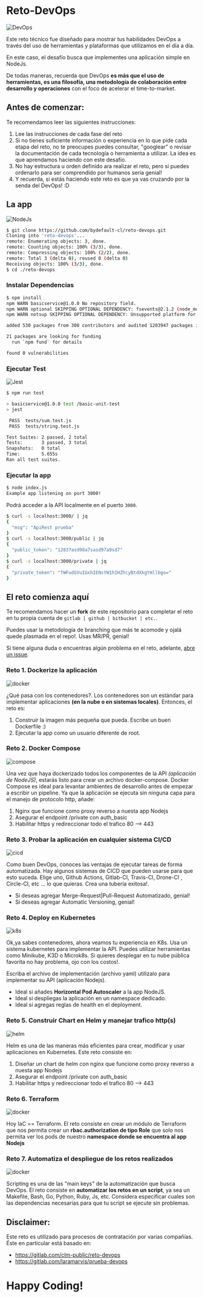 # Reto-DevOps

![DevOps](./img/devops.png)

Este reto técnico fue diseñado para mostrar tus habilidades DevOps a través del uso de herramientas y plataformas que utilizamos en el día a día.

En este caso, el desafío busca que implementes una aplicación simple en NodeJs.

De todas maneras, recuerda que DevOps **es más que el uso de herramientas, es una filosofía, una metodología de colaboración entre desarrollo y operaciones** con el foco de acelerar el time-to-market.

## Antes de comenzar:

Te recomendamos leer las siguientes instrucciones:

1. Lee las instrucciones de cada fase del reto
2. Si no tienes suficiente información o experiencia en lo que pide cada etapa del reto, no te preocupes puedes consultar, "googlear" o revisar la documentación de cada tecnología o herramienta a utilizar. La idea es que aprendamos haciendo con este desafío.
3. No hay estructura u orden definido ara realizar el reto, pero si puedes ordenarlo para ser comprendido por humanos sería genial!
4. Y recuerda, si estás haciendo este reto es que ya vas cruzando por la senda del DevOps! :D

## La app

![NodeJs](./img/nodejs.png)

```bash
$ git clone https://github.com/bydefault-cl/reto-devops.git
Cloning into 'reto-devops'...
remote: Enumerating objects: 3, done.
remote: Counting objects: 100% (3/3), done.
remote: Compressing objects: 100% (2/2), done.
remote: Total 3 (delta 0), reused 0 (delta 0)
Receiving objects: 100% (3/3), done.
$ cd ./reto-devops

```

### Instalar Dependencias

```bash
$ npm install
npm WARN basicservice@1.0.0 No repository field.
npm WARN optional SKIPPING OPTIONAL DEPENDENCY: fsevents@2.1.2 (node_modules/fsevents):
npm WARN notsup SKIPPING OPTIONAL DEPENDENCY: Unsupported platform for fsevents@2.1.2: wanted {"os":"darwin","arch":"any"} (current: {"os":"linux","arch":"x64"})

added 530 packages from 308 contributors and audited 1203947 packages in 34.589s

21 packages are looking for funding
  run `npm fund` for details

found 0 vulnerabilities
```

### Ejecutar Test

![Jest](./img/jest.jpg)

```bash
$ npm run test

> basicservice@1.0.0 test /basic-unit-test
> jest

 PASS  tests/sum.test.js
 PASS  tests/string.test.js

Test Suites: 2 passed, 2 total
Tests:       3 passed, 3 total
Snapshots:   0 total
Time:        5.655s
Ran all test suites.
```

### Ejecutar la app

```bash
$ node index.js
Example app listening on port 3000!
```

Podrá acceder a la API localmente en el puerto `3000`.

```bash
$ curl -s localhost:3000/ | jq
{
  "msg": "ApiRest prueba"
}
$ curl -s localhost:3000/public | jq
{
  "public_token": "12837asd98a7sasd97a9sd7"
}
$ curl -s localhost:3000/private | jq
{
  "private_token": "TWFudGVuIGxhIENsYW1hIHZhcyBtdXkgYmllbgo="
}
```

## El reto comienza aquí

Te recomendamos hacer un **fork** de este repositorio para completar el reto en tu propia cuenta de `gitlab | github | bitbucket | etc.`.

Puedes usar la metodología de branching que más te acomode y ojalá quede plasmada en el repo!. Usas MR/PR, genial!

Si tiene alguna duda o encuentras algún problema en el reto, adelante, [abre un issue](https://github.com/bydefault-cl/reto-devops/issues).

### Reto 1. Dockerize la aplicación

![docker](./img/nodedocker.jpg)

¿Qué pasa con los contenedores?. Los contenedores son un estándar para implementar aplicaciones **(en la nube o en sistemas locales)**. Entonces, el reto es:

1. Construir la imagen más pequeña que pueda. Escribe un buen Dockerfile :)
2. Ejecutar la app como un usuario diferente de root.

### Reto 2. Docker Compose

![compose](./img/docker-compose.png)

Una vez que haya dockerizado todos los componentes de la API _(aplicación de NodeJS)_, estarás listo para crear un archivo docker-compose. Docker Compose es ideal para levantar ambientes de desarrollo antes de empezar a escribir un pipeline. Ya que la aplicación se ejecuta sin ninguna capa para el manejo de protocolo http, añade:

1. Nginx que funcione como proxy reverso a nuesta app Nodejs
2. Asegurar el endpoint /private con auth_basic
3. Habilitar https y redireccionar todo el trafico 80 --> 443

### Reto 3. Probar la aplicación en cualquier sistema CI/CD

![cicd](./img/cicd.jpg)

Como buen DevOps, conoces las ventajas de ejecutar tareas de forma automatizada. Hay algunos sistemas de CICD que pueden usarse para que esto suceda. Elige uno, Github Actions, Gitlab-CI, Travis-CI, Drone-CI , Circle-CI, etc ... lo que quieras. Crea una tubería exitosa!.

- Si deseas agregar Merge-Request|Pull-Request Automatizado, genial!
- Si deseas agregar Automatic Versioning, genial!

### Reto 4. Deploy en Kubernetes

![k8s](./img/k8s.png)

Ok,ya sabes contenedores, ahora veamos tu experiencia en K8s. Usa un sistema kubernetes para implementar la API. Puedes utilizar herramientas como Minikube, K3D o Microk8s. Si quieres desplegar en tu nube pública favorita no hay problema, ojo con los costos!.

Escriba el archivo de implementación (archivo yaml) utilizalo para implementar su API (aplicación Nodejs).

- Ideal si añades **Horizontal Pod Autoscaler** a la app NodeJS.
- Ideal si despliegas la aplicación en un namespace dedicado.
- Ideal si agregas reglas de health en el deployment.

### Reto 5. Construir Chart en Helm y manejar trafico http(s)

![helm](./img/helm-logo-1.jpg)

Helm es una de las maneras más eficientes para crear, modificar y usar aplicaciones en Kubernetes. Este reto consiste en:

1. Diseñar un chart de helm con nginx que funcione como proxy reverso a nuesta app Nodejs
2. Asegurar el endpoint /private con auth_basic
3. Habilitar https y redireccionar todo el trafico 80 --> 443

### Reto 6. Terraform

![docker](./img/tf.png)

Hoy IaC == Terraform. El reto consiste en crear un módulo de Terraform que nos permita crear un **rbac.authorization de tipo Role** que solo nos permita ver los pods de nuestro **namespace donde se encuentra al app Nodejs**

### Reto 7. Automatiza el despliegue de los retos realizados

![docker](./img/make.gif)

Scripting es una de las "main keys" de la automatización que busca DevOps. El reto consiste en **automatizar los retos en un script**, ya sea un Makefile, Bash, Go, Python, Ruby, Js, etc. Considera especificar cuales son las dependencias necesarias para que tu script se ejecute sin problemas.

## Disclaimer: 
Este reto es utilizado para procesos de contratación por varias compañías. Éste en particular está basado en:
- <https://gitlab.com/clm-public/reto-devops>
- <https://gitlab.com/laramarvis/prueba-devops>

# Happy Coding!